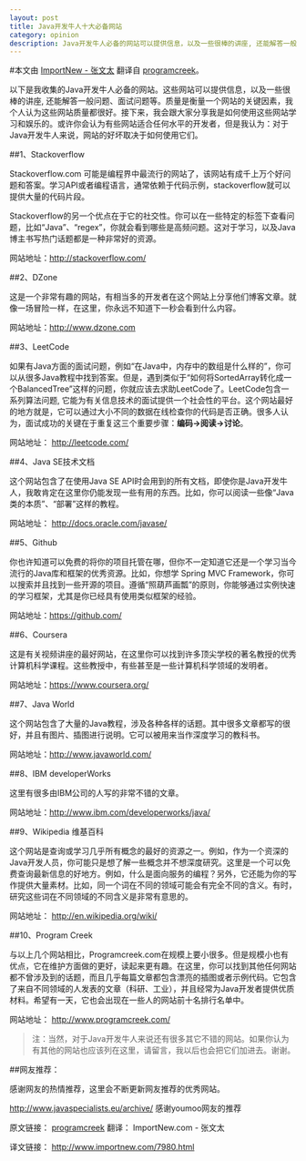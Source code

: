 ```yaml
---
layout: post
title: Java开发牛人十大必备网站
category: opinion
description: Java开发牛人必备的网站可以提供信息，以及一些很棒的讲座, 还能解答一般问题、面试问题等。质量是衡量一个网站的关键因素。
---
```


#本文由 [ImportNew - 张文太](http://www.importnew.com/author/zhangwentai) 翻译自 [programcreek]。

以下是我收集的Java开发牛人必备的网站。这些网站可以提供信息，以及一些很棒的讲座, 还能解答一般问题、面试问题等。质量是衡量一个网站的关键因素，我个人认为这些网站质量都很好。接下来，我会跟大家分享我是如何使用这些网站学习和娱乐的。或许你会认为有些网站适合任何水平的开发者，但是我认为：对于Java开发牛人来说，网站的好坏取决于如何使用它们。

##1、Stackoverflow

Stackoverflow.com 可能是编程界中最流行的网站了，该网站有成千上万个好问题和答案。学习API或者编程语言，通常依赖于代码示例，stackoverflow就可以提供大量的代码片段。

Stackoverflow的另一个优点在于它的社交性。你可以在一些特定的标签下查看问题，比如“Java”、“regex”，你就会看到哪些是高频问题。这对于学习，以及Java博主书写热门话题都是一种非常好的资源。


网站地址：<http://stackoverflow.com/>

##2、DZone

这是一个非常有趣的网站，有相当多的开发者在这个网站上分享他们博客文章。就像一场冒险一样，在这里，你永远不知道下一秒会看到什么内容。


网站地址：<http://www.dzone.com>

##3、LeetCode

如果有Java方面的面试问题，例如“在Java中，内存中的数组是什么样的”，你可以从很多Java教程中找到答案。但是，遇到类似于“如何将SortedArray转化成一个BalancedTree”这样的问题，你就应该去求助LeetCode了。LeetCode包含一系列算法问题, 它能为有关信息技术的面试提供一个社会性的平台。这个网站最好的地方就是，它可以通过大小不同的数据在线检查你的代码是否正确。很多人认为，面试成功的关键在于重复这三个重要步骤：**编码->阅读->讨论**。


网站地址： <http://leetcode.com/>

##4、Java SE技术文档

这个网站包含了在使用Java SE API时会用到的所有文档，即使你是Java开发牛人，我敢肯定在这里你仍能发现一些有用的东西。比如，你可以阅读一些像“Java类的本质”、“部署”这样的教程。


网站地址： <http://docs.oracle.com/javase/>

##5、Github

你也许知道可以免费的将你的项目托管在哪，但你不一定知道它还是一个学习当今流行的Java库和框架的优秀资源。比如，你想学 Spring MVC Framework，你可以搜索并且找到一些开源的项目。遵循“照葫芦画瓢”的原则，你能够通过实例快速的学习框架，尤其是你已经具有使用类似框架的经验。


网站地址：<https://github.com/>

##6、Coursera

这是有关视频讲座的最好网站，在这里你可以找到许多顶尖学校的著名教授的优秀计算机科学课程。这些教授中，有些甚至是一些计算机科学领域的发明者。


网站地址：<https://www.coursera.org/>

##7、Java World

这个网站包含了大量的Java教程，涉及各种各样的话题。其中很多文章都写的很好，并且有图片、插图进行说明。它可以被用来当作深度学习的教科书。


网站地址：<http://www.javaworld.com/>

##8、IBM developerWorks

这里有很多由IBM公司的人写的非常不错的文章。


网站地址：<http://www.ibm.com/developerworks/java/>

##9、Wikipedia 维基百科

这个网站是查询或学习几乎所有概念的最好的资源之一。例如，作为一个资深的Java开发人员，你可能只是想了解一些概念并不想深度研究。这里是一个可以免费查询最新信息的好地方。例如，什么是面向服务的编程？另外，它还能为你的写作提供大量素材。比如，同一个词在不同的领域可能会有完全不同的含义。有时，研究这些词在不同领域的不同含义是非常有意思的。


网站地址： <http://en.wikipedia.org/wiki/>

##10、Program Creek

与以上几个网站相比，Programcreek.com在规模上要小很多。但是规模小也有优点，它在维护方面做的更好，读起来更有趣。在这里，你可以找到其他任何网站都不曾涉及到的话题，而且几乎每篇文章都包含漂亮的插图或者示例代码。它包含了来自不同领域的人发表的文章（科研、工业），并且经常为Java开发者提供优质材料。希望有一天，它也会出现在一些人的网站前十名排行名单中。


网站地址： <http://www.programcreek.com/>

>注：当然，对于Java开发牛人来说还有很多其它不错的网站。如果你认为有其他的网站也应该列在这里，请留言，我以后也会把它们加进去。谢谢。

##网友推荐：

感谢网友的热情推荐，这里会不断更新网友推荐的优秀网站。

<http://www.javaspecialists.eu/archive/> 感谢youmoo网友的推荐

原文链接： [programcreek] 翻译： ImportNew.com - 张文太

译文链接： <http://www.importnew.com/7980.html>


[programcreek]: http://www.programcreek.com/2013/09/top-10-websites-for-advanced-level-java-developers/
